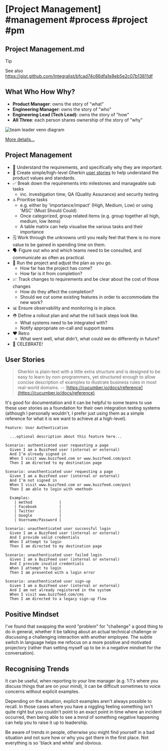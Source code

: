 # [Project Management] #management #process #project #pm

## Project Management.md

> [!TIP]
> See also https://gist.github.com/Integralist/bfcad74c66dfa1e8eb5e2c07b13811df

## What Who How Why?

- **Product Manager**: owns the story of "what"
- **Engineering Manager**: owns the story of "who"
- **Engineering Lead (Tech Lead)**: owns the story of "how"
- **All Three**: each person shares ownership of the story of "why"

![team leader venn diagram](https://user-images.githubusercontent.com/180050/40474139-1dd70be4-5f36-11e8-8bc4-590d4f2178ba.png)

[More details...](https://medium.com/making-meetup/em-el-pm-venn-diagram-764e79b42baf)

## Project Management

- 🤔 Understand the requirements, and specifically why they are important. 
- 📝 Create simple/high-level Gherkin [user stories](#user-stories) to help understand the product values and standards. 
- ✅ Break down the requirements into milestones and manageable sub tasks 
  - inc. investigation time, QA (Quality Assurance) and security testing
- 🔝 Prioritise tasks
  - e.g. either by 'importance/impact' (High, Medium, Low) or using 'MSC' (Must Should Could)
  - Once categorized, group related items (e.g. group together all high, medium, low items)
  - A table matrix can help visualise the various tasks and their importance
- 🗒 Work through the unknowns until you really feel that there is no more value to be gained in spending time on them.
- 🗣 Figure out who and which teams need to be consulted, and communicate as often as practical.
- 📆 Run the project and adjust the plan as you go. 
  - How far has the project has come? 
  - How far is it from completion?
- 📈 Track changes to requirements and be clear about the cost of those changes
  - How do they affect the completion?
  - Should we cut some existing features in order to accommodate the new work? 
- 📊 Ensure observability and monitoring is in place. 
- ⛑ Define a rollout plan and what the roll back steps look like. 
  - What systems need to be integrated with?
  - Notify appropriate on-call and support teams
- ❤️ Retro 
  - What went well, what didn't, what could we do differently in future?
- 🎉 CELEBRATE!

## User Stories

> Gherkin is plain-text with a little extra structure and is designed to be easy to learn by non-programmers, yet structured enough to allow concise description of examples to illustrate business rules in most real-world domains. -- [https://cucumber.io/docs/reference](https://cucumber.io/docs/reference)

It's good for documentation and it can be helpful to some teams to use these user stories as a foundation for their own integration testing systems (although I personally wouldn't, I prefer just using them as a simple reference for what it is we want to achieve at a high-level).

```cucumber
Feature: User Authentication
  
  ...optional description about this feature here...

Scenario: authenticated user requesting a page
  Given I am a BuzzFeed user (internal or external)
  And I’m already signed in
  When I visit www.buzzfeed.com or www.buzzfeed.com/post
  Then I am directed to my destination page

Scenario: unauthenticated user requesting a page
  Given I am a BuzzFeed user (internal or external)
  And I’m not signed in
  When I visit www.buzzfeed.com or www.buzzfeed.com/post
  Then I am able to login with <method>

  Examples:
    | method            |
    | Facebook          |
    | Twitter           |
    | Google            |
    | Username/Password |

Scenario: unauthenticated user successful login
  Given I am a BuzzFeed user (internal or external)
  And I provide valid credentials
  When I attempt to login
  Then I am directed to my destination page

Scenario: unauthenticated user failed login
  Given I am a BuzzFeed user (internal or external)
  And I provide invalid credentials
  When I attempt to login
  Then I am presented with a login error

Scenario: unauthenticated user sign-up
  Given I am a BuzzFeed user (internal or external)
  And I am not already registered in the system
  When I visit www.buzzfeed.com/cms
  Then I am directed to a legacy sign-up flow
```

## Positive Mindset

I've found that swapping the word "problem" for "challenge" a good thing to do in general, whether it be talking about an actual technical challenge or discussing a challenging interaction with another employee. The subtle switch in language helps me refocus on a more positive and motivated projectory (rather than setting myself up to be in a negative mindset for the conversation).

## Recognising Trends

It can be useful, when reporting to your line manager (e.g. 1:1's where you discuss things that are on your mind), it can be difficult sometimes to voice concerns without explicit examples. 

Depending on the situation, explicit examples aren't always possible to recall. In those cases where you have a niggling feeling something isn't quite right but you couldn't point to an exact point in time where an incident occurred, then being able to see a _trend_ of something negative happening can help you to raise it up to leadership.

Be aware of trends in people, otherwise you might find yourself in a bad situation and not sure how or why you got there in the first place. Not everything is so 'black and white' and obvious.

